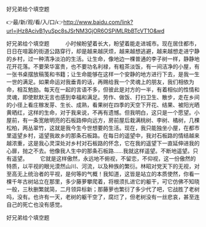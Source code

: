 好兄弟给个填空题

👉最/新/观/看/入/口/👉http://www.baidu.com/link?url=jHz8AcivB1yuSpc8sJSrNM3GjOR6OSPiMLRbBTcVT1O&wd

好兄弟给个填空题　　　小时候盼望着长大，盼望着能走进城市。现在居住都市，日日在喧嚣的街道公路穿行，却是越来越厌烦，越来越想逃避，越来越想走进宁静的乡村，过一种清净淡泊的生活。让生命，像地边一棵普通的李子树一样，静静地花开花落。不要荣华富贵，也不要功名利禄，有粗茶淡饭，有一间洁净的小屋，有一张书桌摆放稿笺和书籍；让生命能够在这样一个安静的地方进行下去，是我一生一世的满足。如果命运对我垂青的话，再赐给我一个灵魂上的朋友，我们相依为命，相互勉励。每天在一起的言语不多，但彼此是对方的一半，有着相似的性情和灵魂，即使默默无言也感到幸福和满足。劳作、做饭、打扫卫生、散步，走在乡间的小径上看庄稼发芽、生长、成熟，看果树在四季的天空下开花、结果、被阳光晒黄晒红，这样的生命，对于我来说，不再有遗憾。但我明白，这只是一个愿望。小屋前，有一条宽敞明亮的石板路伸向远方，房前屋后栽满桃树、李树、橘树，几棵松柏，两丛翠竹，这就是我今生今世想要的生活。现在，我只能独坐小屋，在都市里遥望乡村，遥望我故乡的那条石板路。在每日的遥望中，我对石板路的情结越来越浓重，这是我心灵深处对乡村对石板路的怀念，它在我的遥望下一直延伸进我的心扉，抛之不去。他像我人生中的那条石板路……我就这样遥望。不断地遥望。只有遥望。
　　它就是这样傲然，永远地不俯视，不留恋，不仰视，这一份傲然的特质，以平视的眼光漠然山川、河流，以及种族的繁衍。林昭对党天下的无视，对至高无上统治者的平视，是何等的气概！我知道，这皆是站立的本质使然，你看一棵千年古树站立在那里，多少藤萝攀爬着，将根须扎进它的躯干，可它仿佛不知晓一般，三秋删繁就简，二月领异标新；那藤萝也繁衍了多少代了吧，它战胜了老树吗，没有。也许有一天，老树的躯干空了，腐烂了，但老树没有一丝悲哀，甚至连自己的死亡也没有感觉。


好兄弟给个填空题
